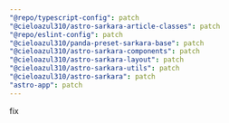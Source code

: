 ```yaml
---
"@repo/typescript-config": patch
"@cieloazul310/astro-sarkara-article-classes": patch
"@repo/eslint-config": patch
"@cieloazul310/panda-preset-sarkara-base": patch
"@cieloazul310/astro-sarkara-components": patch
"@cieloazul310/astro-sarkara-layout": patch
"@cieloazul310/astro-sarkara-utils": patch
"@cieloazul310/astro-sarkara": patch
"astro-app": patch
---
```


fix
